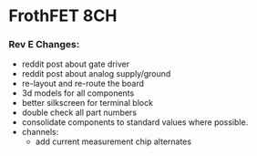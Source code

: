 # FrothFET 8CH

### Rev E Changes:

* reddit post about gate driver
* reddit post about analog supply/ground
* re-layout and re-route the board
* 3d models for all components
* better silkscreen for terminal block
* double check all part numbers
* consolidate components to standard values where possible.
* channels:
  * add current measurement chip alternates